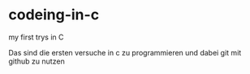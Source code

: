 # codeing-in-c
my first trys in C

Das sind die ersten versuche in c zu programmieren und dabei git mit github zu nutzen
